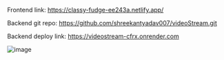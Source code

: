 Frontend link:
https://classy-fudge-ee243a.netlify.app/

Backend git repo:
https://github.com/shreekantyadav007/videoStream.git

Backend deploy link:
https://videostream-cfrx.onrender.com

![image](https://github.com/user-attachments/assets/b73641ea-0c91-460d-9237-1eefd871a261)

